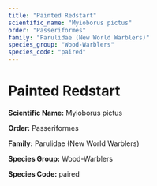 ```yaml
---
title: "Painted Redstart"
scientific_name: "Myioborus pictus"
order: "Passeriformes"
family: "Parulidae (New World Warblers)"
species_group: "Wood-Warblers"
species_code: "paired"
---
```


# Painted Redstart

**Scientific Name:** Myioborus pictus

**Order:** Passeriformes

**Family:** Parulidae (New World Warblers)

**Species Group:** Wood-Warblers

**Species Code:** paired
